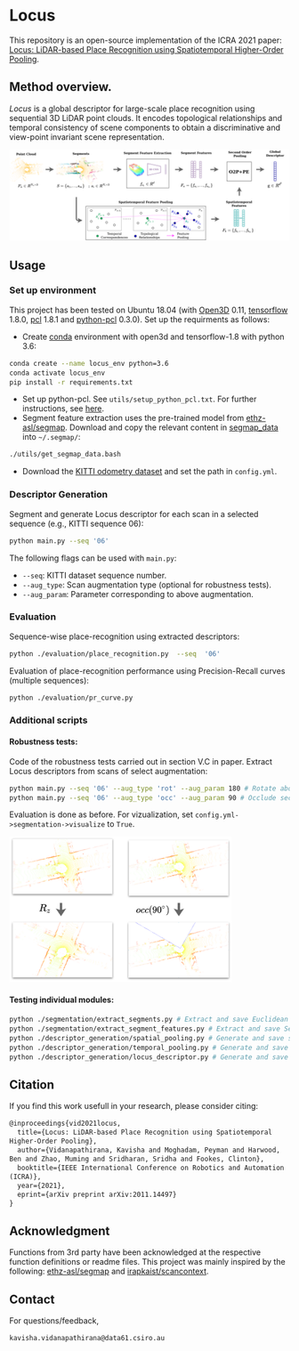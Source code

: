 # Locus


This repository is an open-source implementation of the ICRA 2021 paper: [Locus: LiDAR-based Place Recognition using Spatiotemporal Higher-Order Pooling](https://arxiv.org/abs/2011.14497).

## Method overview.
*Locus* is a global descriptor for large-scale place recognition using sequential 3D LiDAR point clouds. It encodes topological relationships and temporal consistency of scene components to obtain a discriminative and view-point invariant scene representation.

![](./utils/docs/pipeline.png)



## Usage

### Set up environment
This project has been tested on Ubuntu 18.04 (with [Open3D](http://www.open3d.org/docs/release/) 0.11, [tensorflow](https://www.tensorflow.org/) 1.8.0, [pcl](https://pointclouds.org/) 1.8.1 and [python-pcl](https://github.com/strawlab/python-pcl) 0.3.0). Set up the requirments as follows:
- Create [conda](https://docs.conda.io/en/latest/) environment with open3d and tensorflow-1.8 with python 3.6:
```bash
conda create --name locus_env python=3.6
conda activate locus_env
pip install -r requirements.txt
```
- Set up python-pcl. See ```utils/setup_python_pcl.txt```. For further instructions, see [here](https://github.com/strawlab/python-pcl). 
- Segment feature extraction uses the pre-trained model from [ethz-asl/segmap](https://github.com/ethz-asl/segmap). Download and copy the relevant content in [segmap_data](http://robotics.ethz.ch/~asl-datasets/segmap/segmap_data/) into ```~/.segmap/```:
```bash
./utils/get_segmap_data.bash
```
- Download the [KITTI odometry dataset](http://www.cvlibs.net/datasets/kitti/eval_odometry.php) and set the path in ```config.yml```.


### Descriptor Generation
Segment and generate Locus descriptor for each scan in a selected sequence (e.g., KITTI sequence 06):
```bash
python main.py --seq '06'
```
The following flags can be used with ```main.py```:
- ```--seq```: KITTI dataset sequence number.
- ```--aug_type```: Scan augmentation type (optional for robustness tests).
- ```--aug_param```: Parameter corresponding to above augmentation. 

### Evaluation
Sequence-wise place-recognition using extracted descriptors:
```bash
python ./evaluation/place_recognition.py  --seq  '06' 
```
Evaluation of place-recognition performance using Precision-Recall curves (multiple sequences):  
```bash
python ./evaluation/pr_curve.py 
```

### Additional scripts

#### Robustness tests:
Code of the robustness tests carried out in section V.C in paper. 
Extract Locus descriptors from scans of select augmentation:
```bash
python main.py --seq '06' --aug_type 'rot' --aug_param 180 # Rotate about z-axis by random angle between 0-180 degrees. 
python main.py --seq '06' --aug_type 'occ' --aug_param 90 # Occlude sector of 90 degrees about random heading. 
```
Evaluation is done as before. For vizualization, set ```config.yml->segmentation->visualize``` to ```True```.

<img src="./utils/docs/robustness_tests.png" width="400">

#### Testing individual modules: 

```bash
python ./segmentation/extract_segments.py # Extract and save Euclidean segments (S).
python ./segmentation/extract_segment_features.py # Extract and save SegMap-CNN features (Fa) for given S.
python ./descriptor_generation/spatial_pooling.py # Generate and save spatial segment features for given S and Fa.
python ./descriptor_generation/temporal_pooling.py # Generate and save temporal segment features for given S and Fa.
python ./descriptor_generation/locus_descriptor.py # Generate and save Locus global descriptor using above.
```

## Citation

If you find this work usefull in your research, please consider citing:

```
@inproceedings{vid2021locus,
  title={Locus: LiDAR-based Place Recognition using Spatiotemporal Higher-Order Pooling},
  author={Vidanapathirana, Kavisha and Moghadam, Peyman and Harwood, Ben and Zhao, Muming and Sridharan, Sridha and Fookes, Clinton},
  booktitle={IEEE International Conference on Robotics and Automation (ICRA)},
  year={2021},
  eprint={arXiv preprint arXiv:2011.14497}
}
```

## Acknowledgment
Functions from 3rd party have been acknowledged at the respective function definitions or readme files. This project was mainly inspired by the following: [ethz-asl/segmap](https://github.com/ethz-asl/segmap) and [irapkaist/scancontext](https://github.com/irapkaist/scancontext).

## Contact
For questions/feedback, 
 ```
 kavisha.vidanapathirana@data61.csiro.au
 ```
